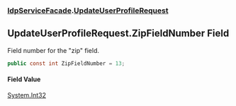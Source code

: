 ### [IdpServiceFacade](../index.md 'IdpServiceFacade').[UpdateUserProfileRequest](index.md 'IdpServiceFacade\.UpdateUserProfileRequest')

## UpdateUserProfileRequest\.ZipFieldNumber Field

Field number for the "zip" field\.

```csharp
public const int ZipFieldNumber = 13;
```

#### Field Value
[System\.Int32](https://learn.microsoft.com/en-us/dotnet/api/system.int32 'System\.Int32')